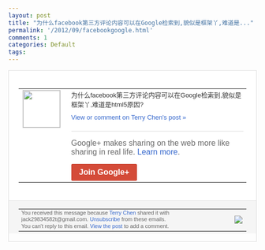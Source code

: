 ```yaml
---
layout: post
title: "为什么facebook第三方评论内容可以在Google检索到,貌似是框架丫,难道是..."
permalink: '/2012/09/facebookgoogle.html'
comments: 1
categories: Default
tags: 
---
```

<div style="border:solid 1px #dfdfdf;color:#686868;font:13px Arial"><div style="background-color:#fff;padding:20px;"><table cellpadding="0" cellspacing="0"><tr><td style="padding-right:15px;vertical-align:top"><a href="https://plus.google.com/_/notifications/emlink?emrecipient=110200756825219614165&amp;emid=CKCbs9qNyLICFS4CtAodO1YAAA&amp;path=%2F108643996575278738906&amp;dt=1348279812815&amp;uob=8"><img height="75" src="https://lh3.googleusercontent.com/-KKRGTyJ5Bl0/AAAAAAAAAAI/AAAAAAAAEEY/jllxqER5dCk/s75-c-k-a/photo.jpg" style="border:solid 1px #cccccc;" width="75"/></a></td><td style="width:578px;color:#333;font:13px Arial;vertical-align:top"><div style="padding-bottom:10px">为什么facebook第三方评论内容可以<wbr/>在Google检索到,貌似是框架丫,难道<wbr/>是html5原因?</div><a href="https://plus.google.com/_/notifications/emlink?emrecipient=110200756825219614165&amp;emid=CKCbs9qNyLICFS4CtAodO1YAAA&amp;path=%2F108643996575278738906%2Fposts%2FbfzF1DttLse%3Fgpinv%3DAMIXal-HlXxceBUua8vSnqeVJ6yfkCjyIeEGyCZ75rpCBRcvm_LTyBXrQU34OR27CmwbbfsxUNe2TkhavNGpks0hUTQH-C-3-3-cAaASLtzhwZPunz2kkgY&amp;dt=1348279812815&amp;uob=8" style="color:#3366CC;text-decoration:none">View or comment on Terry Chen's post »</a><div style="margin-top:20px;border-top:solid 1px #dfdfdf"><div style="padding:15px 0;color:#686868;font:16px Arial">Google+ makes sharing on the web more like sharing in real life. <a href="http://www.google.com/+/learnmore/" style="color:#3366CC;text-decoration:none">Learn more</a>.</div><a href="https://plus.google.com/_/notifications/emlink?emrecipient=110200756825219614165&amp;emid=CKCbs9qNyLICFS4CtAodO1YAAA&amp;path=%2F%3Fgpinv%3DAMIXal-HlXxceBUua8vSnqeVJ6yfkCjyIeEGyCZ75rpCBRcvm_LTyBXrQU34OR27CmwbbfsxUNe2TkhavNGpks0hUTQH-C-3-3-cAaASLtzhwZPunz2kkgY&amp;dt=1348279812815&amp;uob=8" style="display:inline-block;padding:7px 15px;background-color:#d44b38; color:#fff;font-size:16px; font-weight:bold;border-radius:2px;-webkit-border-radius:2px; -moz-border-radius:2px;border:solid 1px #c43b28; white-space:nowrap;text-decoration:none">Join Google+</a></div></td></tr></table></div><div style="border-top:solid 1px #dfdfdf;padding:0 20px; background-color:#f5f5f5"><table cellpadding="0" cellspacing="0" style="height:50px"><tbody><tr><td style="vertical-align:middle;width:100%; color:#636363;font:11px Arial; line-height:120%">You received this message because <a href="https://plus.google.com/_/notifications/emlink?emrecipient=110200756825219614165&amp;emid=CKCbs9qNyLICFS4CtAodO1YAAA&amp;path=%2F108643996575278738906%3Fgpinv%3DAMIXal-HlXxceBUua8vSnqeVJ6yfkCjyIeEGyCZ75rpCBRcvm_LTyBXrQU34OR27CmwbbfsxUNe2TkhavNGpks0hUTQH-C-3-3-cAaASLtzhwZPunz2kkgY&amp;dt=1348279812815&amp;uob=8" style="color:#3366CC;text-decoration:none">Terry Chen</a> shared it with jack29834582t@gmail.com. <a href="https://plus.google.com/_/notifications/emlink?emrecipient=110200756825219614165&amp;emid=CKCbs9qNyLICFS4CtAodO1YAAA&amp;path=%2F_%2Fnonplus%2Femailsettings%3Fgpinv%3DAMIXal-HlXxceBUua8vSnqeVJ6yfkCjyIeEGyCZ75rpCBRcvm_LTyBXrQU34OR27CmwbbfsxUNe2TkhavNGpks0hUTQH-C-3-3-cAaASLtzhwZPunz2kkgY%26est%3DADH5u8WrldwdwTi8SD2SaNNOXsMSPkneHnt2tVg5Uc3GCDLtD3tUkpkPI8sKHYpaOhWGs6dlWFPGurG8g8_lUVv7zr4A_dXpTGHdna10fuTxGDK7Osgyt0ViYLPyPL81ItQSxqemJ67jAe_zzE0M3IPbVDGxg2c8YA&amp;dt=1348279812815&amp;uob=8" style="color:#3366CC;text-decoration:none">Unsubscribe</a> from these emails.<br/>You can't reply to this email. <a href="https://plus.google.com/_/notifications/emlink?emrecipient=110200756825219614165&amp;emid=CKCbs9qNyLICFS4CtAodO1YAAA&amp;path=%2F108643996575278738906%2Fposts%2FbfzF1DttLse%3Fgpinv%3DAMIXal-HlXxceBUua8vSnqeVJ6yfkCjyIeEGyCZ75rpCBRcvm_LTyBXrQU34OR27CmwbbfsxUNe2TkhavNGpks0hUTQH-C-3-3-cAaASLtzhwZPunz2kkgY&amp;dt=1348279812815&amp;uob=8" style="color:#3366CC;text-decoration:none">View the post</a> to add a comment.<br/></td><td><img src="https://ssl.gstatic.com/s2/oz/images/notifications/logo/google-plus-6617a72bb36cc548861652780c9e6ff1.png"/></td></tr></tbody></table></div></div>